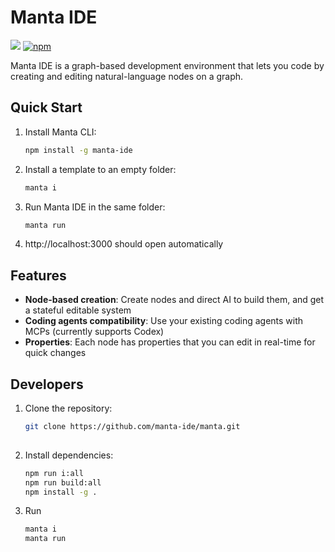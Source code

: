 # Manta IDE
![](https://img.shields.io/badge/Node.js-18%2B-brightgreen?style=flat-square) [![npm]](https://www.npmjs.com/package/manta-ide)

[npm]: https://img.shields.io/npm/v/manta-ide.svg?style=flat-square

Manta IDE is a graph-based development environment that lets you code by creating and editing natural-language nodes on a graph. 

## Quick Start

1. Install Manta CLI:
   ```bash
   npm install -g manta-ide

1. Install a template to an empty folder:
   ```bash
   manta i

2. Run Manta IDE in the same folder:
   ```bash
   manta run

3. http://localhost:3000 should open automatically

## Features

- **Node-based creation**: Create nodes and direct AI to build them, and get a stateful editable system
- **Coding agents compatibility**: Use your existing coding agents with MCPs (currently supports Codex)
- **Properties**: Each node has properties that you can edit in real-time for quick changes

## Developers

1. Clone the repository:

   ```bash
   git clone https://github.com/manta-ide/manta.git
  
2. Install dependencies:

   ```bash
   npm run i:all
   npm run build:all
   npm install -g .

3. Run
   ```bash
   manta i
   manta run

